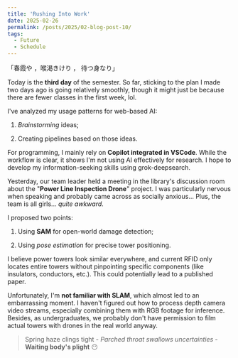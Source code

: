 ```yaml
---
title: 'Rushing Into Work'
date: 2025-02-26
permalink: /posts/2025/02-blog-post-10/
tags:
  - Future
  - Schedule
---
```


「春霞や ，喉渇きけり ， 待つ身なり」

Today is the **third day** of the semester. So far, sticking to the plan I made two days ago is going relatively smoothly, though it might just be because there are fewer classes in the first week, lol.

I've analyzed my usage patterns for web-based AI: 

1) *Brainstorming* ideas; 

2) Creating pipelines based on those ideas. 

For programming, I mainly rely on **Copilot integrated in VSCode**. While the workflow is clear, it shows I'm not using AI effectively for research. I hope to develop my information-seeking skills using grok-deepsearch.

Yesterday, our team leader held a meeting in the library's discussion room about the "**Power Line Inspection Drone**" project. I was particularly nervous when speaking and probably came across as socially anxious... Plus, the team is all girls... *quite awkward*.

I proposed two points: 

1) Using **SAM** for open-world damage detection; 

2) Using *pose estimation* for precise tower positioning. 

I believe power towers look similar everywhere, and current RFID only locates entire towers without pinpointing specific components (like insulators, conductors, etc.). This could potentially lead to a published paper.

Unfortunately, I'm **not familiar with SLAM**, which almost led to an embarrassing moment. I haven't figured out how to process depth camera video streams, especially combining them with RGB footage for inference. Besides, as undergraduates, we probably don't have permission to film actual towers with drones in the real world anyway.

> Spring haze clings tight - *Parched throat swallows uncertainties* - **Waiting body's plight** 😶